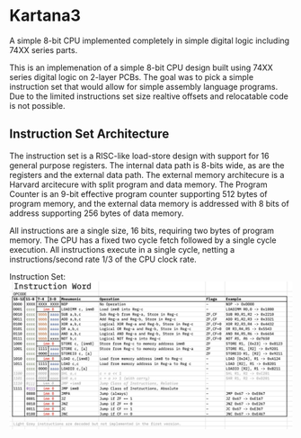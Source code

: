 # Kartana3
A simple 8-bit CPU implemented completely in simple digital logic including 74XX series parts.

This is an implemenation of a simple 8-bit CPU design built using 74XX series digital logic on 2-layer PCBs.  The goal was to pick a simple instruction set that would allow for simple assembly language programs.  Due to the limited instructions set size realtive offsets and relocatable code is not possible.

## Instruction Set Architecture

The instruction set is a RISC-like load-store design with support for 16 general purpose registers.  The internal data path is 8-bits wide, as are the registers and the external data path.  The external memory architecure is a Harvard arcitecure with split program and data memory. The Program Counter is an 9-bit effective program counter supporting 512 bytes of program memory, and the external data memory is addressed with 8 bits of address supporting 256 bytes of data memory.

All instructions are a single size, 16 bits, requiring two bytes of program memory.   The CPU has a fixed two cycle fetch followed by a single cycle execution.  All instructions execute in a single cycle, netting a instructions/second rate 1/3 of the CPU clock rate.

Instruction Set:
![](/Docs/InstructionSetSummary.jpg)

